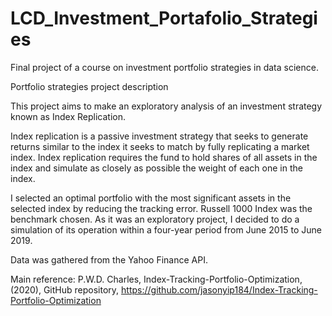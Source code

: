 # LCD_Investment_Portafolio_Strategies
Final project of a course on investment portfolio strategies in data science.

Portfolio strategies project description

This project aims to make an exploratory analysis of an investment strategy known as Index Replication. 

Index replication is a passive investment strategy that seeks to generate returns similar to the index it seeks to match by fully replicating a market index. Index replication requires the fund to hold shares of all assets in the index and simulate as closely as possible the weight of each one in the index.

I selected an optimal portfolio with the most significant assets in the selected index by reducing the tracking error. Russell 1000 Index was the benchmark chosen. As it was an exploratory project, I decided to do a simulation of its operation within a four-year period from June 2015 to June 2019.

Data was gathered from the Yahoo Finance API. 

Main reference:
P.W.D. Charles, Index-Tracking-Portfolio-Optimization, (2020), GitHub repository, https://github.com/jasonyip184/Index-Tracking-Portfolio-Optimization
